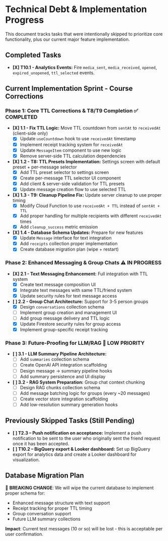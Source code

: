 # Technical Debt & Implementation Progress

This document tracks tasks that were intentionally skipped to prioritize core functionality, plus our current major feature implementation.

## Completed Tasks
- **[X] T10.1 - Analytics Events:** Fire `media_sent`, `media_received`, `opened`, `expired_unopened`, `ttl_selected` events.

## Current Implementation Sprint - Course Corrections

### Phase 1: Core TTL Corrections & T8/T9 Completion ✅ COMPLETED
- **[X] 1.1 - Fix TTL Logic:** Move TTL countdown from `sentAt` to `receivedAt` (client-side only)
  - [X] Update `useCountdown` hook to use `receivedAt` timestamp
  - [X] Implement receipt tracking system for `receivedAt` 
  - [X] Update `MessageItem` component to use new logic
  - [X] Remove server-side TTL calculation dependencies
- **[X] 1.2 - T8: TTL Presets Implementation:** Settings screen with default preset + per-message selector
  - [X] Add TTL preset selector to settings screen
  - [X] Create per-message TTL selector UI component
  - [X] Add client & server-side validation for TTL presets
  - [X] Update message creation flow to use selected TTL
- **[X] 1.3 - T9: Cleanup Pipeline Fix:** Update server cleanup to use proper timing
  - [X] Modify Cloud Function to use `receivedAt + TTL` instead of `sentAt + TTL`
  - [X] Add proper handling for multiple recipients with different `receivedAt` times
  - [X] Add `cleanup_success` metric emission
- **[X] 1.4 - Database Schema Updates:** Prepare for new features
  - [X] Update `Message` interface for text integration
  - [X] Add `receipts` collection proper implementation
  - [X] Create database migration plan (wipe + restart)

### Phase 2: Enhanced Messaging & Group Chats ⚠️ IN PROGRESS
- **[X] 2.1 - Text Messaging Enhancement:** Full integration with TTL system
  - [X] Create text message composition UI
  - [X] Integrate text messages with same TTL/friend system
  - [X] Update security rules for text message access
- **[ ] 2.2 - Group Chat Architecture:** Support for 3-5 person groups
  - [X] Design `conversations` collection schema
  - [ ] Implement group creation and management UI
  - [ ] Add group message delivery and TTL logic
  - [X] Update Firestore security rules for group access
  - [X] Implement group-specific receipt tracking

### Phase 3: Future-Proofing for LLM/RAG 🔮 LOW PRIORITY
- **[ ] 3.1 - LLM Summary Pipeline Architecture:** 
  - [ ] Add `summaries` collection schema
  - [ ] Create OpenAI API integration scaffolding
  - [ ] Design message → summary pipeline hooks
  - [ ] Add summary persistence and UI display
- **[ ] 3.2 - RAG System Preparation:** Group chat context chunking
  - [ ] Design RAG chunks collection schema
  - [ ] Add message batching logic for groups (every ~20 messages)
  - [ ] Create vector store integration scaffolding
  - [ ] Add low-resolution summary generation hooks

## Previously Skipped Tasks (Still Pending)
- **[ ] T2.3 – Push notification on acceptance:** Implement a push notification to be sent to the user who originally sent the friend request once it has been accepted.
- **[ ] T10.2 – BigQuery export & Looker dashboard:** Set up BigQuery export for analytics data and create a Looker dashboard for visualization.

## Database Migration Plan
🚨 **BREAKING CHANGE**: We will wipe the current database to implement proper schema for:
- Enhanced message structure with text support
- Receipt tracking for proper TTL timing
- Group conversation support
- Future LLM summary collections

**Impact**: Current test messages (10 or so) will be lost - this is acceptable per user confirmation. 